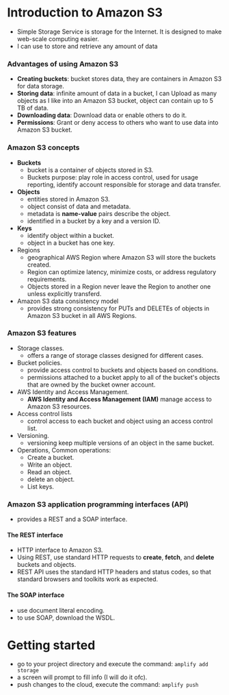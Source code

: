 # Introduction to Amazon S3
- Simple Storage Service is storage for the Internet. It is designed to make web-scale computing easier.
- I can use to store and retrieve any amount of data

### Advantages of using Amazon S3
- **Creating buckets**: bucket stores data, they are containers in Amazon S3 for data storage.
- **Storing data**: infinite amount of data in a bucket, I can Upload as many objects as I like into an Amazon S3 bucket, object can contain up to 5 TB of data.
- **Downloading data**: Download data or enable others to do it.
- **Permissions**: Grant or deny access to others who want to use data into Amazon S3 bucket.

### Amazon S3 concepts
- **Buckets**
  - bucket is a container of objects stored in S3.
  - Buckets purpose: play role in access control, used for usage reporting, identify account responsible for storage and data transfer.
- **Objects**
  - entities stored in Amazon S3.
  - object consist of data and metadata.
  - metadata is **name-value** pairs describe the object.
  - identified in a bucket by a key and a version ID.
- **Keys**
  - identify object within a bucket.
  - object in a bucket has one key.
- Regions
  - geographical AWS Region where Amazon S3 will store the buckets created.
  - Region can optimize latency, minimize costs, or address regulatory requirements.
  - Objects stored in a Region never leave the Region to another one unless explicitly transferd.
- Amazon S3 data consistency model
  - provides strong consistency for PUTs and DELETEs of objects in Amazon S3 bucket in all AWS Regions.

### Amazon S3 features
- Storage classes.
  - offers a range of storage classes designed for different cases.
- Bucket policies.
  - provide access control to buckets and objects based on conditions.
  - permissions attached to a bucket apply to all of the bucket's objects that are owned by the bucket owner account.
- AWS Identity and Access Management.
  - **AWS Identity and Access Management (IAM)** manage access to Amazon S3 resources.
- Access control lists
  - control access to each bucket and object using an access control list.
- Versioning.
  - versioning keep multiple versions of an object in the same bucket.
- Operations, Common operations:
  - Create a bucket.
  - Write an object.
  - Read an object.
  - delete an object.
  - List keys.

### Amazon S3 application programming interfaces (API)
 - provides a REST and a SOAP interface.

#### The REST interface
- HTTP interface to Amazon S3. 
- Using REST, use standard HTTP requests to **create**, **fetch**, and **delete** buckets and objects.
- REST API uses the standard HTTP headers and status codes, so that standard browsers and toolkits work as expected. 
#### The SOAP interface
- use document literal encoding. 
- to use SOAP, download the WSDL.


# Getting started
- go to your project directory and execute the command:
`amplify add storage`
- a screen will prompt to fill info (I will do it ofc).
- push changes to the cloud, execute the command:
`amplify push`

